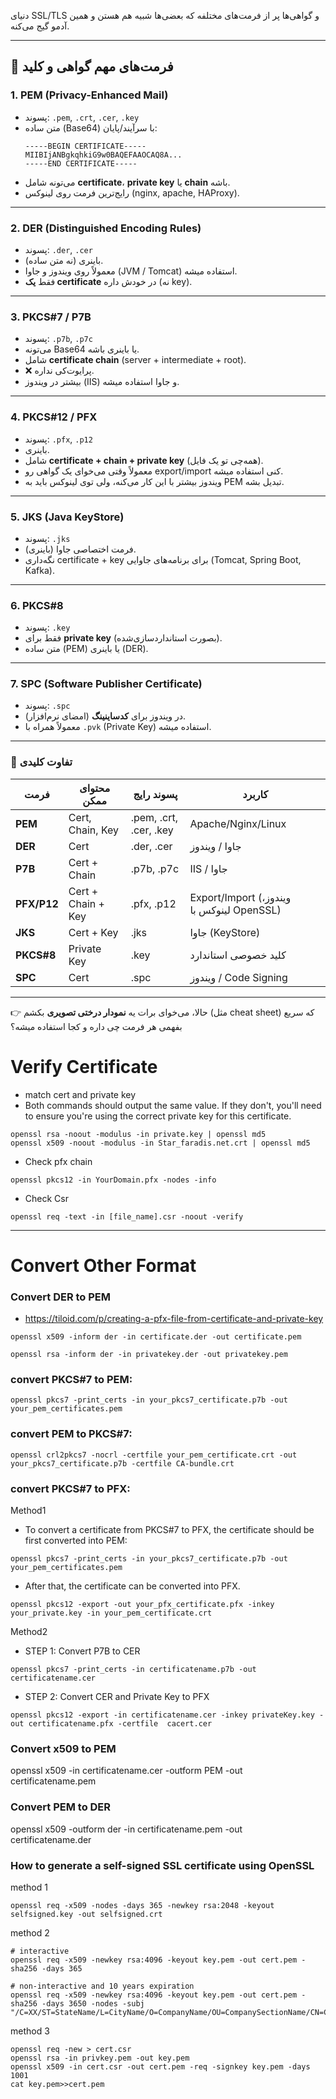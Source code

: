 دنیای SSL/TLS و گواهی‌ها پر از فرمت‌های مختلفه که بعضی‌ها شبیه هم هستن و همین آدمو گیج می‌کنه. 

---

## 📌 فرمت‌های مهم گواهی و کلید

### 1. **PEM (Privacy-Enhanced Mail)**
* پسوند: `.pem`, `.crt`, `.cer`, `.key`
* متن ساده (Base64) با سرآیند/پایان:
  ```
  -----BEGIN CERTIFICATE-----
  MIIBIjANBgkqhkiG9w0BAQEFAAOCAQ8A...
  -----END CERTIFICATE-----
  ```
* می‌تونه شامل **certificate**، **private key** یا **chain** باشه.
* رایج‌ترین فرمت روی لینوکس (nginx, apache, HAProxy).

---

### 2. **DER (Distinguished Encoding Rules)**

* پسوند: `.der`, `.cer`
* باینری (نه متن ساده).
* معمولاً روی ویندوز و جاوا (JVM / Tomcat) استفاده میشه.
* فقط **یک certificate** در خودش داره (نه key).

---

### 3. **PKCS#7 / P7B**

* پسوند: `.p7b`, `.p7c`
* می‌تونه Base64 یا باینری باشه.
* شامل **certificate chain** (server + intermediate + root).
* ❌ پرایوت‌کی نداره.
* بیشتر در ویندوز (IIS) و جاوا استفاده میشه.

---

### 4. **PKCS#12 / PFX**

* پسوند: `.pfx`, `.p12`
* باینری.
* شامل **certificate + chain + private key** (همه‌چی تو یک فایل).
* معمولاً وقتی می‌خوای یک گواهی رو export/import کنی استفاده میشه.
* ویندوز بیشتر با این کار می‌کنه، ولی توی لینوکس باید به PEM تبدیل بشه.

---

### 5. **JKS (Java KeyStore)**

* پسوند: `.jks`
* فرمت اختصاصی جاوا (باینری).
* نگه‌داری certificate + key برای برنامه‌های جاوایی (Tomcat, Spring Boot, Kafka).

---

### 6. **PKCS#8**

* پسوند: `.key`
* فقط برای **private key** (بصورت استانداردسازی‌شده).
* متن ساده (PEM) یا باینری (DER).

---

### 7. **SPC (Software Publisher Certificate)**

* پسوند: `.spc`
* در ویندوز برای **کدساینینگ** (امضای نرم‌افزار).
* معمولاً همراه با `.pvk` (Private Key) استفاده میشه.

---

### 🔑 تفاوت کلیدی

| فرمت        | محتوای ممکن        | پسوند رایج             | کاربرد                                    |
| ----------- | ------------------ | ---------------------- | ----------------------------------------- |
| **PEM**     | Cert, Chain, Key   | .pem, .crt, .cer, .key | Apache/Nginx/Linux                        |
| **DER**     | Cert               | .der, .cer             | جاوا / ویندوز                             |
| **P7B**     | Cert + Chain       | .p7b, .p7c             | IIS / جاوا                                |
| **PFX/P12** | Cert + Chain + Key | .pfx, .p12             | Export/Import (ویندوز، لینوکس با OpenSSL) |
| **JKS**     | Cert + Key         | .jks                   | جاوا (KeyStore)                           |
| **PKCS#8**  | Private Key        | .key                   | کلید خصوصی استاندارد                      |
| **SPC**     | Cert               | .spc                   | ویندوز / Code Signing                     |

---

👉 حالا، می‌خوای برات یه **نمودار درختی تصویری** بکشم (مثل cheat sheet) که سریع بفهمی هر فرمت چی داره و کجا استفاده میشه؟




# Verify Certificate
- match cert and private key
- Both commands should output the same value. If they don't, you'll need to ensure you're using the correct private key for this certificate.
```
openssl rsa -noout -modulus -in private.key | openssl md5
openssl x509 -noout -modulus -in Star_faradis.net.crt | openssl md5
```

- Check pfx chain
```
openssl pkcs12 -in YourDomain.pfx -nodes -info
```

- Check Csr
```
openssl req -text -in [file_name].csr -noout -verify
```


-------------------------------------------------------------------------------------------------------------------
# Convert Other Format
### Convert DER to PEM
- https://tiloid.com/p/creating-a-pfx-file-from-certificate-and-private-key
```
openssl x509 -inform der -in certificate.der -out certificate.pem
```
```
openssl rsa -inform der -in privatekey.der -out privatekey.pem
```
### convert PKCS#7 to PEM:
```
openssl pkcs7 -print_certs -in your_pkcs7_certificate.p7b -out your_pem_certificates.pem
```
### convert PEM to PKCS#7:
```
openssl crl2pkcs7 -nocrl -certfile your_pem_certificate.crt -out your_pkcs7_certificate.p7b -certfile CA-bundle.crt
```
### convert PKCS#7 to PFX:
Method1
- To convert a certificate from PKCS#7 to PFX, the certificate should be first converted into PEM:
```
openssl pkcs7 -print_certs -in your_pkcs7_certificate.p7b -out your_pem_certificates.pem
```
- After that, the certificate can be converted into PFX.
```
openssl pkcs12 -export -out your_pfx_certificate.pfx -inkey your_private.key -in your_pem_certificate.crt
```
Method2
- STEP 1: Convert P7B to CER
```
openssl pkcs7 -print_certs -in certificatename.p7b -out certificatename.cer
```
- STEP 2: Convert CER and Private Key to PFX
```
openssl pkcs12 -export -in certificatename.cer -inkey privateKey.key -out certificatename.pfx -certfile  cacert.cer
```
### Convert x509 to PEM
openssl x509 -in certificatename.cer -outform PEM -out certificatename.pem

### Convert PEM to DER
openssl x509 -outform der -in certificatename.pem -out certificatename.der


### How to generate a self-signed SSL certificate using OpenSSL

method 1
```
openssl req -x509 -nodes -days 365 -newkey rsa:2048 -keyout selfsigned.key -out selfsigned.crt
```
method 2
```
# interactive
openssl req -x509 -newkey rsa:4096 -keyout key.pem -out cert.pem -sha256 -days 365

# non-interactive and 10 years expiration
openssl req -x509 -newkey rsa:4096 -keyout key.pem -out cert.pem -sha256 -days 3650 -nodes -subj "/C=XX/ST=StateName/L=CityName/O=CompanyName/OU=CompanySectionName/CN=CommonNameOrHostname"
```
method 3

```
openssl req -new > cert.csr
openssl rsa -in privkey.pem -out key.pem
openssl x509 -in cert.csr -out cert.pem -req -signkey key.pem -days 1001
cat key.pem>>cert.pem
```
